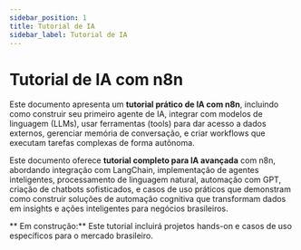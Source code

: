 ```yaml
---
sidebar_position: 1
title: Tutorial de IA
sidebar_label: Tutorial de IA
---
```


#  Tutorial de IA com n8n

Este documento apresenta um **tutorial prático de IA com n8n**, incluindo como construir seu primeiro agente de IA, integrar com modelos de linguagem (LLMs), usar ferramentas (tools) para dar acesso a dados externos, gerenciar memória de conversação, e criar workflows que executam tarefas complexas de forma autônoma.

Este documento oferece **tutorial completo para IA avançada** com n8n, abordando integração com LangChain, implementação de agentes inteligentes, processamento de linguagem natural, automação com GPT, criação de chatbots sofisticados, e casos de uso práticos que demonstram como construir soluções de automação cognitiva que transformam dados em insights e ações inteligentes para negócios brasileiros.

** Em construção:** Este tutorial incluirá projetos hands-on e casos de uso específicos para o mercado brasileiro.
